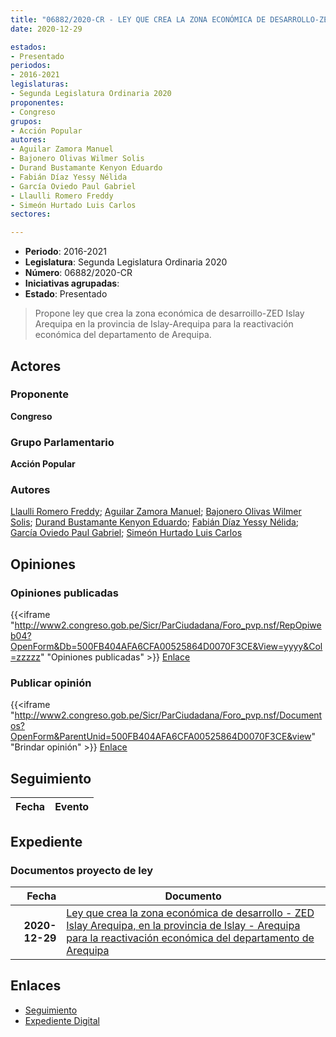 ```yaml
---
title: "06882/2020-CR - LEY QUE CREA LA ZONA ECONÓMICA DE DESARROLLO-ZED ISLAY AREQUIPA, EN LA PROVINCIA DE ISLAY-AREQUI´PARA LA REACTIVACIÓN ECONÓMICA DEL DEPARTAMENTO DE AREQUIPA"
date: 2020-12-29

estados:
- Presentado
periodos:
- 2016-2021
legislaturas:
- Segunda Legislatura Ordinaria 2020
proponentes:
- Congreso
grupos:
- Acción Popular
autores:
- Aguilar Zamora Manuel
- Bajonero Olivas Wilmer Solis
- Durand Bustamante Kenyon Eduardo
- Fabián Díaz Yessy Nélida
- García Oviedo Paul Gabriel
- Llaulli Romero Freddy
- Simeón Hurtado Luis Carlos
sectores:

---
```

- **Periodo**: 2016-2021
- **Legislatura**: Segunda Legislatura Ordinaria 2020
- **Número**: 06882/2020-CR
- **Iniciativas agrupadas**: 
- **Estado**: Presentado

> Propone ley que crea la zona económica de desarroillo-ZED Islay Arequipa en la provincia de Islay-Arequipa para la reactivación económica del departamento de Arequipa.


## Actores

### Proponente

**Congreso**

### Grupo Parlamentario

**Acción Popular**

### Autores

[Llaulli Romero Freddy](mailto:mailto:fllaulli@congreso.gob.pe); [Aguilar Zamora Manuel](mailto:mailto:maguilarz@congreso.gob.pe); [Bajonero Olivas Wilmer Solis](mailto:mailto:wbajonero@congreso.gob.pe); [Durand Bustamante Kenyon Eduardo](mailto:mailto:kdurand@congreso.gob.pe); [Fabián Díaz Yessy Nélida](mailto:mailto:yfabian@congreso.gob.pe); [García Oviedo Paul Gabriel](mailto:mailto:pgarcia@congreso.gob.pe); [Simeón Hurtado Luis Carlos](mailto:mailto:lsimeon@congreso.gob.pe)

## Opiniones

### Opiniones publicadas

{{<iframe "http://www2.congreso.gob.pe/Sicr/ParCiudadana/Foro_pvp.nsf/RepOpiweb04?OpenForm&Db=500FB404AFA6CFA00525864D0070F3CE&View=yyyy&Col=zzzzz" "Opiniones publicadas" >}}
[Enlace](http://www2.congreso.gob.pe/Sicr/ParCiudadana/Foro_pvp.nsf/RepOpiweb04?OpenForm&Db=500FB404AFA6CFA00525864D0070F3CE&View=yyyy&Col=zzzzz)

### Publicar opinión

{{<iframe "http://www2.congreso.gob.pe/Sicr/ParCiudadana/Foro_pvp.nsf/Documentos?OpenForm&ParentUnid=500FB404AFA6CFA00525864D0070F3CE&view" "Brindar opinión" >}}
[Enlace](http://www2.congreso.gob.pe/Sicr/ParCiudadana/Foro_pvp.nsf/Documentos?OpenForm&ParentUnid=500FB404AFA6CFA00525864D0070F3CE&view)


## Seguimiento

| Fecha | Evento |
|------:|--------|


## Expediente

### Documentos proyecto de ley

| Fecha | Documento |
|------:|-----------|
| **2020-12-29** | [Ley que crea la zona económica de desarrollo - ZED Islay Arequipa, en la provincia de Islay - Arequipa para la reactivación económica del departamento de Arequipa](https://leyes.congreso.gob.pe/Documentos/2016_2021/Proyectos_de_Ley_y_de_Resoluciones_Legislativas/PL06882-20201229..pdf) |

## Enlaces

- [Seguimiento](http://www2.congreso.gob.pe/Sicr/TraDocEstProc/CLProLey2016.nsf/f7fff46988ca05b1052578e100829cc7/20e991a6ba5e28dd0525864d006ffea6?OpenDocument)
- [Expediente Digital](http://www2.congreso.gob.pe/Sicr/TraDocEstProc/Expvirt_2011.nsf/visbusqptramdoc1621/06882?opendocument)

